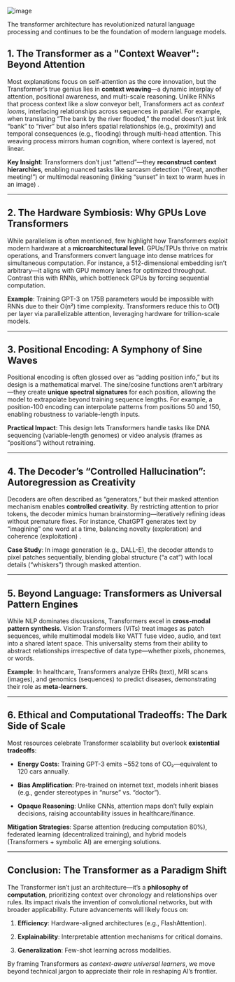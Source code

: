 ![image](https://images.squarespace-cdn.com/content/v1/6259bff5331e520944474880/b49f7ba6-836e-4714-b1cf-50c2c5f35042/reimaginedlogoalpha+.png)

The transformer architecture has revolutionized natural language processing and continues to be the foundation of modern language models. 

## 1. The Transformer as a "Context Weaver": Beyond Attention

Most explanations focus on self-attention as the core innovation, but the Transformer’s true genius lies in **context weaving**—a dynamic interplay of attention, positional awareness, and multi-scale reasoning. Unlike RNNs that process context like a slow conveyor belt, Transformers act as _context looms_, interlacing relationships across sequences in parallel. For example, when translating “The bank by the river flooded,” the model doesn’t just link “bank” to “river” but also infers spatial relationships (e.g., proximity) and temporal consequences (e.g., flooding) through multi-head attention. This weaving process mirrors human cognition, where context is layered, not linear.

**Key Insight**: Transformers don’t just “attend”—they **reconstruct context hierarchies**, enabling nuanced tasks like sarcasm detection (“Great, another meeting!”) or multimodal reasoning (linking “sunset” in text to warm hues in an image) .

  ---
##  2. The Hardware Symbiosis: Why GPUs Love Transformers

While parallelism is often mentioned, few highlight how Transformers exploit modern hardware at a **microarchitectural level**. GPUs/TPUs thrive on matrix operations, and Transformers convert language into dense matrices for simultaneous computation. For instance, a 512-dimensional embedding isn’t arbitrary—it aligns with GPU memory lanes for optimized throughput. Contrast this with RNNs, which bottleneck GPUs by forcing sequential computation.

**Example**: Training GPT-3 on 175B parameters would be impossible with RNNs due to their O(n²) time complexity. Transformers reduce this to O(1) per layer via parallelizable attention, leveraging hardware for trillion-scale models.

---

## 3. Positional Encoding: A Symphony of Sine Waves

Positional encoding is often glossed over as “adding position info,” but its design is a mathematical marvel. The sine/cosine functions aren’t arbitrary—they create **unique spectral signatures** for each position, allowing the model to extrapolate beyond training sequence lengths. For example, a position-100 encoding can interpolate patterns from positions 50 and 150, enabling robustness to variable-length inputs.

**Practical Impact**: This design lets Transformers handle tasks like DNA sequencing (variable-length genomes) or video analysis (frames as “positions”) without retraining.

---

## 4. The Decoder’s “Controlled Hallucination”: Autoregression as Creativity

Decoders are often described as “generators,” but their masked attention mechanism enables **controlled creativity**. By restricting attention to prior tokens, the decoder mimics human brainstorming—iteratively refining ideas without premature fixes. For instance, ChatGPT generates text by “imagining” one word at a time, balancing novelty (exploration) and coherence (exploitation) .

**Case Study**: In image generation (e.g., DALL-E), the decoder attends to pixel patches sequentially, blending global structure (“a cat”) with local details (“whiskers”) through masked attention.

---

## 5. Beyond Language: Transformers as Universal Pattern Engines

While NLP dominates discussions, Transformers excel in **cross-modal pattern synthesis**. Vision Transformers (ViTs) treat images as patch sequences, while multimodal models like VATT fuse video, audio, and text into a shared latent space. This universality stems from their ability to abstract relationships irrespective of data type—whether pixels, phonemes, or words.

**Example**: In healthcare, Transformers analyze EHRs (text), MRI scans (images), and genomics (sequences) to predict diseases, demonstrating their role as **meta-learners**.

---

## 6. Ethical and Computational Tradeoffs: The Dark Side of Scale

Most resources celebrate Transformer scalability but overlook **existential tradeoffs**:

- **Energy Costs**: Training GPT-3 emits ~552 tons of CO₂—equivalent to 120 cars annually.
    
- **Bias Amplification**: Pre-trained on internet text, models inherit biases (e.g., gender stereotypes in “nurse” vs. “doctor”).
    
- **Opaque Reasoning**: Unlike CNNs, attention maps don’t fully explain decisions, raising accountability issues in healthcare/finance.
    

**Mitigation Strategies**: Sparse attention (reducing computation 80%), federated learning (decentralized training), and hybrid models (Transformers + symbolic AI) are emerging solutions.

---

## Conclusion: The Transformer as a Paradigm Shift

The Transformer isn’t just an architecture—it’s a **philosophy of computation**, prioritizing context over chronology and relationships over rules. Its impact rivals the invention of convolutional networks, but with broader applicability. Future advancements will likely focus on:

1. **Efficiency**: Hardware-aligned architectures (e.g., FlashAttention).
    
2. **Explainability**: Interpretable attention mechanisms for critical domains.
    
3. **Generalization**: Few-shot learning across modalities.
    

By framing Transformers as _context-aware universal learners_, we move beyond technical jargon to appreciate their role in reshaping AI’s frontier.

